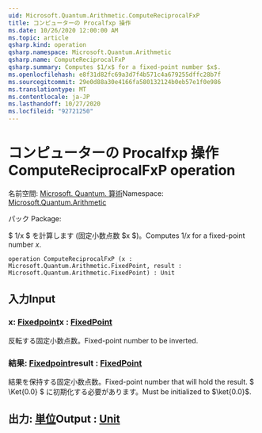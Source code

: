 ```yaml
---
uid: Microsoft.Quantum.Arithmetic.ComputeReciprocalFxP
title: コンピューターの Procalfxp 操作
ms.date: 10/26/2020 12:00:00 AM
ms.topic: article
qsharp.kind: operation
qsharp.namespace: Microsoft.Quantum.Arithmetic
qsharp.name: ComputeReciprocalFxP
qsharp.summary: Computes $1/x$ for a fixed-point number $x$.
ms.openlocfilehash: e8f31d82fc69a3d7f4b571c4a679255dffc28b7f
ms.sourcegitcommit: 29e0d88a30e4166fa580132124b0eb57e1f0e986
ms.translationtype: MT
ms.contentlocale: ja-JP
ms.lasthandoff: 10/27/2020
ms.locfileid: "92721250"
---
```

# <a name="computereciprocalfxp-operation"></a><span data-ttu-id="557a2-102">コンピューターの Procalfxp 操作</span><span class="sxs-lookup"><span data-stu-id="557a2-102">ComputeReciprocalFxP operation</span></span>

<span data-ttu-id="557a2-103">名前空間: [Microsoft. Quantum. 算術](xref:Microsoft.Quantum.Arithmetic)</span><span class="sxs-lookup"><span data-stu-id="557a2-103">Namespace: [Microsoft.Quantum.Arithmetic](xref:Microsoft.Quantum.Arithmetic)</span></span>

<span data-ttu-id="557a2-104">パック [](https://nuget.org/packages/)</span><span class="sxs-lookup"><span data-stu-id="557a2-104">Package: [](https://nuget.org/packages/)</span></span>


<span data-ttu-id="557a2-105">$ 1/x $ を計算します (固定小数点数 $x $)。</span><span class="sxs-lookup"><span data-stu-id="557a2-105">Computes $1/x$ for a fixed-point number $x$.</span></span>

```qsharp
operation ComputeReciprocalFxP (x : Microsoft.Quantum.Arithmetic.FixedPoint, result : Microsoft.Quantum.Arithmetic.FixedPoint) : Unit
```


## <a name="input"></a><span data-ttu-id="557a2-106">入力</span><span class="sxs-lookup"><span data-stu-id="557a2-106">Input</span></span>

### <a name="x--fixedpoint"></a><span data-ttu-id="557a2-107">x: [Fixedpoint](xref:Microsoft.Quantum.Arithmetic.FixedPoint)</span><span class="sxs-lookup"><span data-stu-id="557a2-107">x : [FixedPoint](xref:Microsoft.Quantum.Arithmetic.FixedPoint)</span></span>

<span data-ttu-id="557a2-108">反転する固定小数点数。</span><span class="sxs-lookup"><span data-stu-id="557a2-108">Fixed-point number to be inverted.</span></span>


### <a name="result--fixedpoint"></a><span data-ttu-id="557a2-109">結果: [Fixedpoint](xref:Microsoft.Quantum.Arithmetic.FixedPoint)</span><span class="sxs-lookup"><span data-stu-id="557a2-109">result : [FixedPoint](xref:Microsoft.Quantum.Arithmetic.FixedPoint)</span></span>

<span data-ttu-id="557a2-110">結果を保持する固定小数点数。</span><span class="sxs-lookup"><span data-stu-id="557a2-110">Fixed-point number that will hold the result.</span></span> <span data-ttu-id="557a2-111">$ \Ket{0.0} $ に初期化する必要があります。</span><span class="sxs-lookup"><span data-stu-id="557a2-111">Must be initialized to $\ket{0.0}$.</span></span>



## <a name="output--unit"></a><span data-ttu-id="557a2-112">出力: [単位](xref:microsoft.quantum.lang-ref.unit)</span><span class="sxs-lookup"><span data-stu-id="557a2-112">Output : [Unit](xref:microsoft.quantum.lang-ref.unit)</span></span>

